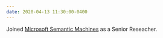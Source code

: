 ```yaml
---
date: 2020-04-13 11:30:00-0400
---
```


Joined [Microsoft Semantic Machines](https://www.microsoft.com/en-us/research/group/semantic-machines/) as a Senior Reseacher.
